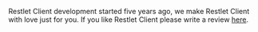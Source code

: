 Restlet Client development started five years ago, we make Restlet Client with love just for you. If you like Restlet Client please write a review <a href="https://chrome.google.com/webstore/detail/dhc-restlet-client/aejoelaoggembcahagimdiliamlcdmfm/reviews" target="_blank">here</a>.
